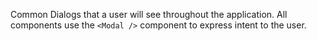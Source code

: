 Common Dialogs that a user will see throughout the application. All components use the `<Modal />` component to express intent to the user.
